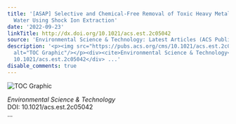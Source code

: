 ```yaml
---
title: '[ASAP] Selective and Chemical-Free Removal of Toxic Heavy Metal Cations from
  Water Using Shock Ion Extraction'
date: '2022-09-23'
linkTitle: http://dx.doi.org/10.1021/acs.est.2c05042
source: 'Environmental Science & Technology: Latest Articles (ACS Publications)'
description: '<p><img src="https://pubs.acs.org/cms/10.1021/acs.est.2c05042/asset/images/medium/es2c05042_0006.gif"
  alt="TOC Graphic"/></p><div><cite>Environmental Science & Technology</cite></div><div>DOI:
  10.1021/acs.est.2c05042</div> ...'
disable_comments: true
---
```

<p><img src="https://pubs.acs.org/cms/10.1021/acs.est.2c05042/asset/images/medium/es2c05042_0006.gif" alt="TOC Graphic"/></p><div><cite>Environmental Science & Technology</cite></div><div>DOI: 10.1021/acs.est.2c05042</div> ...